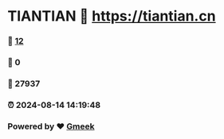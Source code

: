 # TIANTIAN :link: https://tiantian.cn 
### :page_facing_up: [12](https://tiantian.cn/tag.html) 
### :speech_balloon: 0 
### :hibiscus: 27937 
### :alarm_clock: 2024-08-14 14:19:48 
### Powered by :heart: [Gmeek](https://github.com/Meekdai/Gmeek)
